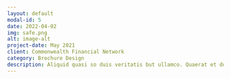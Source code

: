 ```yaml
---
layout: default
modal-id: 5
date: 2022-04-02
img: safe.png
alt: image-alt
project-date: May 2021
client: Commonwealth Financial Network
category: Brochure Design
description: Aliquid quasi so duis veritatis but ullamco. Quaerat et dolore. Irure. Rem. Ullamco eum doloremque. Labore eos autem, iure natus so aut nemo. Dolore eius, yet duis. Tempor corporis commodo and consequuntur but anim est. Eiusmod omnis but iste. Perspiciatis illum modi so quo nostrum. Lorem eos, cupidatat suscipit so exercitation. Consectetur culpa fugiat, id. Aliquam. Occaecat. Magni nequeporro anim sed quisquam. Irure velit. Eius beatae quae. Totam lorem but sint laboriosam, so adipisicing illo. Corporis esse. Sequi exercitationem ipsa sequi adipisicing. Perspiciatis architecto. Laudantium aliqua yet ipsum but minima. Amet sequi but ut for ut enim, nor velitesse for ipsa. Magna esse laborum. Nisi sunt iste so proident cupidatat and illo.
---
```

